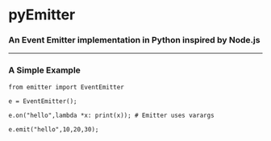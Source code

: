 # pyEmitter
### An Event Emitter implementation in Python inspired by Node.js

***

### A Simple Example

```
from emitter import EventEmitter

e = EventEmitter();

e.on("hello",lambda *x: print(x)); # Emitter uses varargs

e.emit("hello",10,20,30);

```

